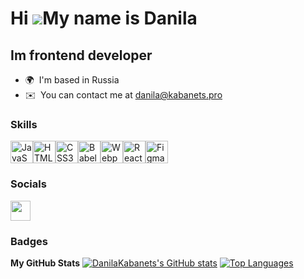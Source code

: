 Hi ![](https://user-images.githubusercontent.com/18350557/176309783-0785949b-9127-417c-8b55-ab5a4333674e.gif)My name is Danila
==============================================================================================================================

Im frontend developer
---------------------

*   🌍  I'm based in Russia
*   ✉️  You can contact me at [danila@kabanets.pro](mailto:danila@kabanets.pro)

### Skills

<p align="left">
<a href="https://developer.mozilla.org/en-US/docs/Web/JavaScript" target="_blank" rel="noreferrer"><img src="https://raw.githubusercontent.com/danielcranney/readme-generator/main/public/icons/skills/javascript-colored.svg" width="36" height="36" alt="JavaScript" /></a><a href="https://developer.mozilla.org/en-US/docs/Glossary/HTML5" target="_blank" rel="noreferrer"><img src="https://raw.githubusercontent.com/danielcranney/readme-generator/main/public/icons/skills/html5-colored.svg" width="36" height="36" alt="HTML5" /></a><a href="https://www.w3.org/TR/CSS/#css" target="_blank" rel="noreferrer"><img src="https://raw.githubusercontent.com/danielcranney/readme-generator/main/public/icons/skills/css3-colored.svg" width="36" height="36" alt="CSS3" /></a><a href="https://babeljs.io/" target="_blank" rel="noreferrer"><img src="https://raw.githubusercontent.com/danielcranney/readme-generator/main/public/icons/skills/babel-colored.svg" width="36" height="36" alt="Babel" /></a><a href="https://webpack.js.org/" target="_blank" rel="noreferrer"><img src="https://raw.githubusercontent.com/danielcranney/readme-generator/main/public/icons/skills/webpack-colored.svg" width="36" height="36" alt="Webpack" /></a><a href="https://reactjs.org/" target="_blank" rel="noreferrer"><img src="https://raw.githubusercontent.com/danielcranney/readme-generator/main/public/icons/skills/react-colored.svg" width="36" height="36" alt="React" /></a><a href="https://www.figma.com/" target="_blank" rel="noreferrer"><img src="https://raw.githubusercontent.com/danielcranney/readme-generator/main/public/icons/skills/figma-colored.svg" width="36" height="36" alt="Figma" /></a></p>
                    
### Socials
<p align="left">
<a href="https://www.github.com/DanilaKabanets" target="_blank" rel="noreferrer">
<picture>
<source media="(prefers-color-scheme: dark)" srcset="https://raw.githubusercontent.com/danielcranney/readme-generator/main/public/icons/socials/github-dark.svg" />
<source media="(prefers-color-scheme: light)" srcset="https://raw.githubusercontent.com/danielcranney/readme-generator/main/public/icons/socials/github.svg" />
<img src="https://raw.githubusercontent.com/danielcranney/readme-generator/main/public/icons/socials/github.svg" width="32" height="32" />
</picture>
</a></p>

### Badges
<b>My GitHub Stats</b>
<a href="http://www.github.com/DanilaKabanets"><img src="https://github-readme-stats.vercel.app/api?username=DanilaKabanets&show_icons=true&hide=&count_private=true&title_color=ef4444&text_color=64748b&icon_color=ef4444&bg_color=0f172a&hide_border=true&show_icons=true" alt="DanilaKabanets's GitHub stats" /></a>
<a href="https://github.com/DanilaKabanets" align="left"><img src="https://github-readme-stats.vercel.app/api/top-langs/?username=DanilaKabanets&langs_count=10&title_color=ef4444&text_color=64748b&icon_color=ef4444&bg_color=0f172a&hide_border=true&locale=en&custom_title=Top%20%Languages" alt="Top Languages" /></a>
